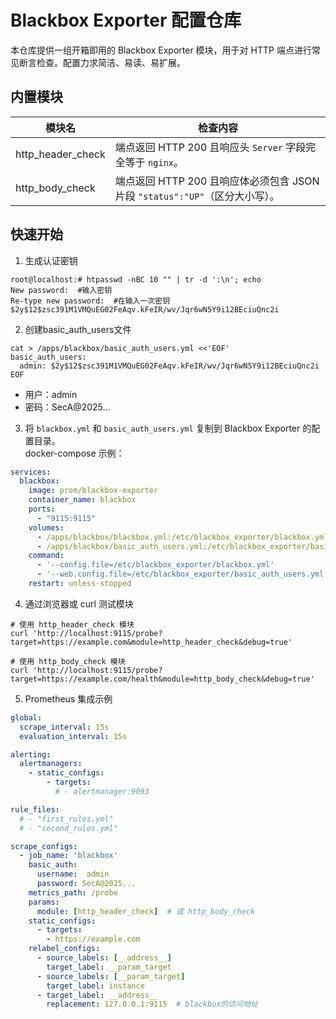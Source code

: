 # Blackbox Exporter 配置仓库

本仓库提供一组开箱即用的 Blackbox Exporter 模块，用于对 HTTP 端点进行常见断言检查。配置力求简洁、易读、易扩展。

## 内置模块

| 模块名             | 检查内容                                                                 |
|------------------|--------------------------------------------------------------------------|
| http_header_check | 端点返回 HTTP 200 且响应头 `Server` 字段完全等于 `nginx`。               |
| http_body_check   | 端点返回 HTTP 200 且响应体必须包含 JSON 片段 `"status":"UP"`（区分大小写）。 |

## 快速开始

1. 生成认证密钥
```shell
root@localhost:# htpasswd -nBC 10 "" | tr -d ':\n'; echo
New password:  #输入密钥
Re-type new password:  #在输入一次密钥
$2y$12$zsc391M1VMQuEG02FeAqv.kFeIR/wv/Jqr6wN5Y9i12BEciuQnc2i
```
2. 创建basic_auth_users文件
```shell
cat > /apps/blackbox/basic_auth_users.yml <<'EOF'
basic_auth_users:
  admin: $2y$12$zsc391M1VMQuEG02FeAqv.kFeIR/wv/Jqr6wN5Y9i12BEciuQnc2i
EOF
```
- 用户：admin
- 密码：SecA@2025... 

3. 将 `blackbox.yml` 和 `basic_auth_users.yml` 复制到 Blackbox Exporter 的配置目录。  
   docker-compose 示例：

```yaml
services:
  blackbox:
    image: prom/blackbox-exporter
    container_name: blackbox
    ports:
      - "9115:9115"
    volumes:
      - /apps/blackbox/blackbox.yml:/etc/blackbox_exporter/blackbox.yml:ro
      - /apps/blackbox/basic_auth_users.yml:/etc/blackbox_exporter/basic_auth_users.yml:ro
    command:
      - '--config.file=/etc/blackbox_exporter/blackbox.yml'
      - '--web.config.file=/etc/blackbox_exporter/basic_auth_users.yml'
    restart: unless-stopped
```
4. 通过浏览器或 curl 测试模块
```shell
# 使用 http_header_check 模块
curl 'http://localhost:9115/probe?target=https://example.com&module=http_header_check&debug=true'

# 使用 http_body_check 模块
curl 'http://localhost:9115/probe?target=https://example.com/health&module=http_body_check&debug=true'
```
5. Prometheus 集成示例
```yaml
global:
  scrape_interval: 15s
  evaluation_interval: 15s

alerting:
  alertmanagers:
    - static_configs:
        - targets:
          # - alertmanager:9093

rule_files:
  # - "first_rules.yml"
  # - "second_rules.yml"

scrape_configs:
  - job_name: 'blackbox'
    basic_auth:
      username:  admin
      password: SecA@2025...
    metrics_path: /probe
    params:
      module: [http_header_check]  # 或 http_body_check
    static_configs:
      - targets:
        - https://example.com
    relabel_configs:
      - source_labels: [__address__]
        target_label: __param_target
      - source_labels: [__param_target]
        target_label: instance
      - target_label: __address__
        replacement: 127.0.0.1:9115  # blackbox的访问地址
```